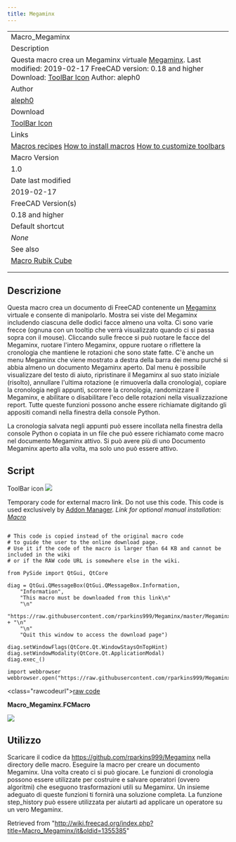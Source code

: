 ```yaml
---
title: Megaminx
---
```


|                                                                                                                                                                                                                                                               |
| ------------------------------------------------------------------------------------------------------------------------------------------------------------------------------------------------------------------------------------------------------------- |
| Macro_Megaminx                                                                                                                                                                                                                                                |
| Description                                                                                                                                                                                                                                                   |
| Questa macro crea un Megaminx virtuale [Megaminx](https://en.wikipedia.org/wiki/Megaminx). Last modified: 2019-02-17 FreeCAD version: 0.18 and higher Download: [ToolBar Icon](https://www.freecadweb.org/wiki/images/4/43/Macro_Megaminx.png) Author: aleph0 |
| Author                                                                                                                                                                                                                                                        |
| [aleph0](/index.php?title=User:Aleph0&action=edit&redlink=1 "User:Aleph0 (page does not exist)")                                                                                                                                                              |
| Download                                                                                                                                                                                                                                                      |
| [ToolBar Icon](https://www.freecadweb.org/wiki/images/4/43/Macro_Megaminx.png)                                                                                                                                                                                |
| Links                                                                                                                                                                                                                                                         |
| [Macros recipes](/Macros_recipes "Macros recipes") [How to install macros](/How_to_install_macros "How to install macros") [How to customize toolbars](/Customize_Toolbars "Customize Toolbars")                                                              |
| Macro Version                                                                                                                                                                                                                                                 |
| 1.0                                                                                                                                                                                                                                                           |
| Date last modified                                                                                                                                                                                                                                            |
| 2019-02-17                                                                                                                                                                                                                                                    |
| FreeCAD Version(s)                                                                                                                                                                                                                                            |
| 0.18 and higher                                                                                                                                                                                                                                               |
| Default shortcut                                                                                                                                                                                                                                              |
| _None_                                                                                                                                                                                                                                                        |
| See also                                                                                                                                                                                                                                                      |
| [Macro Rubik Cube](/Macro_Rubik_Cube/it "Macro Rubik Cube/it")                                                                                                                                                                                                |
|                                                                                                                                                                                                                                                               |
|                                                                                                                                                                                                                                                               |

## Descrizione

Questa macro crea un documento di FreeCAD contenente un [Megaminx](https://en.wikipedia.org/wiki/Megaminx) virtuale e consente di manipolarlo. Mostra sei viste del Megaminx includendo ciascuna delle dodici facce almeno una volta. Ci sono varie frecce (ognuna con un tooltip che verrà visualizzato quando ci si passa sopra con il mouse). Cliccando sulle frecce si può ruotare le facce del Megaminx, ruotare l'intero Megaminx, oppure ruotare o riflettere la cronologia che mantiene le rotazioni che sono state fatte. C'è anche un menu Megaminx che viene mostrato a destra della barra dei menu purché si abbia almeno un documento Megaminx aperto. Dal menu è possibile visualizzare del testo di aiuto, ripristinare il Megaminx al suo stato iniziale (risolto), annullare l'ultima rotazione (e rimuoverla dalla cronologia), copiare la cronologia negli appunti, scorrere la cronologia, randomizzare il Megaminx, e abilitare o disabilitare l'eco delle rotazioni nella visualizzazione report. Tutte queste funzioni possono anche essere richiamate digitando gli appositi comandi nella finestra della console Python.

La cronologia salvata negli appunti può essere incollata nella finestra della console Python o copiata in un file che può essere richiamato come macro nel documento Megaminx attivo. Si può avere più di uno
Documento Megaminx aperto alla volta, ma solo uno può essere attivo.

## Script

ToolBar icon ![](/images/Macro_Megaminx.png)

Temporary code for external macro link. Do not use this code. This code is used exclusively by [Addon Manager](/Std_AddonMgr "Std AddonMgr"). _Link for optional manual installation: [Macro](https://raw.githubusercontent.com/rparkins999/Megaminx/master/Megaminx.FCMacro)_

```

# This code is copied instead of the original macro code
# to guide the user to the online download page.
# Use it if the code of the macro is larger than 64 KB and cannot be included in the wiki
# or if the RAW code URL is somewhere else in the wiki.

from PySide import QtGui, QtCore

diag = QtGui.QMessageBox(QtGui.QMessageBox.Information,
    "Information",
    "This macro must be downloaded from this link\n"
    "\n"
    "https://raw.githubusercontent.com/rparkins999/Megaminx/master/Megaminx.FCMacro" + "\n"
    "\n"
    "Quit this window to access the download page")

diag.setWindowFlags(QtCore.Qt.WindowStaysOnTopHint)
diag.setWindowModality(QtCore.Qt.ApplicationModal)
diag.exec_()

import webbrowser
webbrowser.open("https://raw.githubusercontent.com/rparkins999/Megaminx/master/Megaminx.FCMacro")

```

<class="rawcodeurl"><a href="<https://raw.githubusercontent.com/rparkins999/Megaminx/master/Megaminx.FCMacro>">raw code</a>

**Macro_Megaminx.FCMacro**

![](/images/Macro_Megaminx.png)

## Utilizzo

Scaricare il codice da <https://github.com/rparkins999/Megaminx> nella directory delle macro. Eseguire la macro per creare un documento Megaminx. Una volta creato ci si può giocare. Le funzioni di cronologia possono essere utilizzate per costruire e salvare operatori (ovvero algoritmi) che eseguono trasformazioni utili su Megaminx. Un insieme adeguato di queste funzioni ti fornirà una soluzione completa. La funzione step_history può essere utilizzata per aiutarti ad applicare un operatore su un vero Megaminx.

Retrieved from "<http://wiki.freecad.org/index.php?title=Macro_Megaminx/it&oldid=1355385>"
